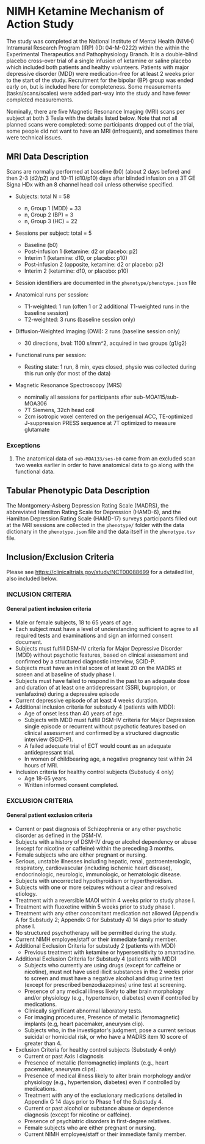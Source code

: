 # NIMH Ketamine Mechanism of Action Study

The study was completed at the National Institute of Mental Health (NIMH) Intramural Research Program (IRP)  (ID: 04-M-0222) within the within the Experimental Therapeutics and Pathophysiology Branch.  It is a double-blind placebo cross-over trial of a single infusion of ketamine or saline placebo which included both patients and healthy volunteers. Patients with major depressive disorder (MDD) were medication-free for at least 2 weeks prior to the start of the study. Recruitment for the bipolar (BP) group was ended early on, but is included here for completeness. Some measurements (tasks/scans/scales) were added part-way into the study and have fewer completed measurements.

Nominally, there are five Magnetic Resonance Imaging (MRI) scans per subject at both 3 Tesla with the details listed below. Note that not all planned scans were completed: some participants dropped out of the trial, some people did not want to have an MRI (infrequent), and sometimes there were technical issues.

## MRI Data Description

Scans are normally performed at baseline (b0) (about 2 days before) and then 2-3 (d2/p2) and 10-11 (d10/p10) days after blinded infusion on a 3T GE Signa HDx with an 8 channel head coil unless otherwise specified.

- Subjects: total N = 58
  - n, Group 1 (MDD) = 33
  - n, Group 2 (BP) = 3
  - n, Group 3 (HC) = 22
- Sessions per subject: total = 5
  - Baseline (b0)
  - Post-infusion 1 (ketamine: d2 or placebo: p2)
  - Interim 1 (ketamine: d10, or placebo: p10)
  - Post-infusion 2 (opposite, ketamine: d2 or placebo: p2)
  - Interim 2 (ketamine: d10, or placebo: p10)
- Session identifiers are documented in the `phenotype/phenotype.json` file
- Anatomical runs per session:
  - T1-weighted: 1 run (often 1 or 2 additional T1-weighted runs in the baseline session)
  - T2-weighted: 3 runs (baseline session only)
- Diffusion-Weighted Imaging (DWI): 2 runs (baseline session only)
  - 30 directions, bval: 1100 s/mm^2, acquired in two groups (g1/g2)

- Functional runs per session:
  - Resting state: 1 run, 8 min, eyes closed, physio was collected during this run only (for most of the data)

- Magnetic Resonance Spectroscopy (MRS)
  - nominally all sessions for participants after sub-MOA115/sub-MOA306
  - 7T Siemens, 32ch head coil
  - 2cm isotropic voxel centered on the perigenual ACC, TE-optimized J-suppression PRESS sequence at 7T optimized to measure glutamate

### Exceptions

1. The anatomical data of `sub-MOA133/ses-b0` came from an excluded scan two weeks earlier in order to have anatomical data to go along with the functional data.

## Tabular Phenotypic Data Description

The Montgomery-Asberg Depression Rating Scale (MADRS), the abbreviated Hamilton Rating Scale for Depression (HAMD-6), and the Hamilton Depression Rating Scale (HAMD-17) surveys participants filled out at the MRI sessions are collected in the `phenotype/` folder with the data dictionary in the `phenotype.json` file and the data itself in the `phenotype.tsv` file.

## Inclusion/Exclusion Criteria

Please see https://clinicaltrials.gov/study/NCT00088699 for a detailed list, also included below.

### INCLUSION CRITERIA

#### General patient inclusion criteria

- Male or female subjects, 18 to 65 years of age.
- Each subject must have a level of understanding sufficient to agree to all required tests and examinations and sign an informed consent document.
- Subjects must fulfill DSM-IV criteria for Major Depressive Disorder (MDD) without psychotic features, based on clinical assessment and confirmed by a structured diagnostic interview, SCID-P.
- Subjects must have an initial score of at least 20 on the MADRS at screen and at baseline of study phase I.
- Subjects must have failed to respond in the past to an adequate dose and duration of at least one antidepressant (SSRI, bupropion, or venlafaxine) during a depressive episode
- Current depressive episode of at least 4 weeks duration.
- Additional inclusion criteria for substudy 4 (patients with MDD):
  - Age of onset less than 40 years of age.
  - Subjects with MDD must fulfill DSM-IV criteria for Major Depression single episode or recurrent without psychotic features based on clinical assessment and confirmed by a structured diagnostic interview (SCID-P).
  - A failed adequate trial of ECT would count as an adequate antidepressant trial.
  - In women of childbearing age, a negative pregnancy test within 24 hours of MRI.
- Inclusion criteria for healthy control subjects (Substudy 4 only)
  - Age 18-65 years.
  - Written informed consent completed.

### EXCLUSION CRITERIA

#### General patient exclusion criteria

- Current or past diagnosis of Schizophrenia or any other psychotic disorder as defined in the DSM-IV.
- Subjects with a history of DSM-IV drug or alcohol dependency or abuse (except for nicotine or caffeine) within the preceding 3 months.
- Female subjects who are either pregnant or nursing.
- Serious, unstable illnesses including hepatic, renal, gastroenterologic, respiratory, cardiovascular (including ischemic heart disease), endocrinologic, neurologic, immunologic, or hematologic disease.
- Subjects with uncorrected hypothyroidism or hyperthyroidism.
- Subjects with one or more seizures without a clear and resolved etiology.
- Treatment with a reversible MAOI within 4 weeks prior to study phase I.
- Treatment with fluoxetine within 5 weeks prior to study phase I.
- Treatment with any other concomitant medication not allowed (Appendix A for Substudy 2; Appendix G for Substudy 4) 14 days prior to study phase I.
- No structured psychotherapy will be permitted during the study.
- Current NIMH employee/staff or their immediate family member.
- Additional Exclusion Criteria for substudy 2 (patients with MDD)
  - Previous treatment with ketamine or hypersensitivity to amantadine.
- Additional Exclusion Criteria for Substudy 4 (patients with MDD)
  - Subjects who currently are using drugs (except for caffeine or nicotine), must not have used illicit substances in the 2 weeks prior to screen and must have a negative alcohol and drug urine test (except for prescribed benzodiazepines) urine test at screening.
  - Presence of any medical illness likely to alter brain morphology and/or physiology (e.g., hypertension, diabetes) even if controlled by medications.
  - Clinically significant abnormal laboratory tests.
  - For imaging procedures, Presence of metallic (ferromagnetic) implants (e.g, heart pacemaker, aneurysm clip).
  - Subjects who, in the investigator's judgment, pose a current serious suicidal or homicidal risk, or who have a MADRS item 10 score of greater than 4.
- Exclusion Criteria for healthy control subjects (Substudy 4 only)
  - Current or past Axis I diagnosis
  - Presence of metallic (ferromagnetic) implants (e.g., heart pacemaker, aneurysm clips).
  - Presence of medical illness likely to alter brain morphology and/or physiology (e.g., hypertension, diabetes) even if controlled by medications.
  - Treatment with any of the exclusionary medications detailed in Appendix G 14 days prior to Phase 1 of the Substudy 4.
  - Current or past alcohol or substance abuse or dependence diagnosis (except for nicotine or caffeine).
  - Presence of psychiatric disorders in first-degree relatives.
  - Female subjects who are either pregnant or nursing.
  - Current NIMH employee/staff or their immediate family member.
